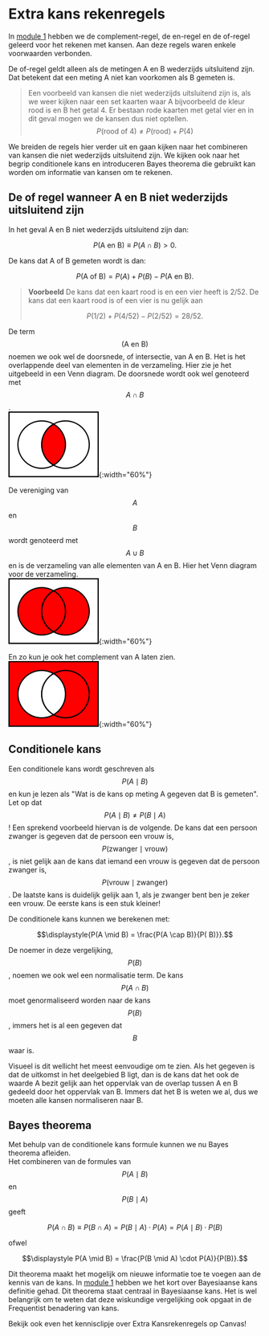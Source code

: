 # Extra kans rekenregels
<!--REF\label{/module-2/extra-kansrekenregels}-->

In [module 1](/module-1/kanstheorie) hebben we de complement-regel, de en-regel en de of-regel geleerd voor het rekenen met kansen. Aan deze regels waren enkele voorwaarden verbonden. 

De of-regel geldt alleen als de metingen A en B wederzijds uitsluitend zijn. Dat betekent dat een meting A niet kan voorkomen als B gemeten is. 

> Een voorbeeld van kansen die niet wederzijds uitsluitend zijn is, als we weer kijken naar een set kaarten waar A bijvoorbeeld de kleur rood is en B het getal 4. Er bestaan rode kaarten met getal vier en in dit geval mogen we de kansen dus niet optellen. <br>
> $$P(\text{rood of 4}) \neq P(\text{rood}) + P(4)$$

We breiden de regels hier verder uit en gaan kijken naar het combineren van kansen die niet wederzijds uitsluitend zijn. We kijken ook naar het begrip conditionele kans en introduceren Bayes theorema die gebruikt kan worden om informatie van kansen om te rekenen. 


## De of regel wanneer A en B niet wederzijds uitsluitend zijn
In het geval A en B niet wederzijds uitsluitend zijn dan:  

$$P(\text{A en B}) \equiv P(A \cap B) >0.$$

De kans dat A of B gemeten wordt is dan:

$$P(\text{A of B}) = P(A) + P(B) - P(\text{A en B}).$$

> **Voorbeeld** De kans dat een kaart rood is en een vier heeft is 2/52. De kans dat een kaart rood is of een vier is nu gelijk aan 
> 
> $$P(1/2) + P(4/52) - P(2/52) = 28/52.$$

De term $$(\text{A en B})$$ noemen we ook wel de doorsnede, of intersectie, van A en B. Het is het overlappende deel van elementen in de verzameling. Hier<!--FIG , in Fig. \ref{fig:180px-Venn0001.svg},--> zie je het uitgebeeld in een Venn diagram. De doorsnede wordt ook wel genoteerd met $$A \cap B$$. <br>
![Doorsnede van A en B (bron wikipedia)](180px-Venn0001.svg.png){:width="60%"}


De vereniging van $$A$$ en $$B$$ wordt genoteerd met $$A \cup B$$ en is de verzameling van alle elementen van A en B. Hier<!--FIG , in Fig. \ref{fig:180px-Venn0111.svg}--> het Venn diagram voor de verzameling.<br>
![Vereniging van A en B (bron wikipedia)](180px-Venn0111.svg.png){:width="60%"}


En zo kun je ook het complement van A laten zien<!--FIG , zie in Fig. \ref{fig:180px-Venn1010.svg}-->. <br>
![Complement van A (bron wikipedia)](180px-Venn1010.svg.png){:width="60%"}


## Conditionele kans
Een conditionele kans wordt geschreven als $$P(A \mid B)$$ en kun je lezen als "Wat is de kans op meting A gegeven dat B is gemeten". Let op dat $$P(A \mid B)\neq P(B \mid A)$$! Een sprekend voorbeeld hiervan is de volgende. De kans dat een persoon zwanger is gegeven dat de persoon een vrouw is, $$P(\text{zwanger} \mid \text{vrouw})$$, is niet gelijk aan de kans dat iemand een vrouw is gegeven dat de persoon zwanger is, $$P(\text{vrouw} \mid \text{zwanger})$$. De laatste kans is duidelijk gelijk aan 1, als je zwanger bent ben je zeker een vrouw. De eerste kans is een stuk kleiner!

De conditionele kans kunnen we berekenen met: <br>

$$\displaystyle{P(A \mid B) = \frac{P(A \cap B)}{P(  B)}}.$$

De noemer in deze vergelijking, $$P(B)$$, noemen we ook wel een normalisatie  term. De kans $$P(A \cap B)$$ moet genormaliseerd worden naar de kans $$P(B)$$, immers het is al een gegeven dat $$B$$ waar is. 

Visueel is dit wellicht het meest eenvoudige om te zien. Als het gegeven is dat de uitkomst in het deelgebied B ligt, dan is de kans dat het ook de waarde A bezit gelijk aan het oppervlak van de overlap tussen A en B gedeeld door het oppervlak van B. Immers dat het B is weten we al, dus we moeten alle kansen normaliseren naar B. 


## Bayes theorema
Met behulp van de conditionele kans formule kunnen we nu Bayes theorema afleiden. <br>
Het combineren van de formules van $$P(A \mid B)$$ en $$P(B \mid A)$$ geeft

$$P(A \cap B) \equiv P(B \cap A) =  P(B \mid A) \cdot P(A) = P(A \mid B) \cdot P(B)$$ 

ofwel

$$\displaystyle P(A \mid B) = \frac{P(B \mid A) \cdot P(A)}{P(B)}.$$

Dit theorema maakt het mogelijk om nieuwe informatie toe te voegen aan de kennis van de kans. In [module 1](/module-1/kanstheorie) hebben we het kort over Bayesiaanse kans definitie gehad. Dit theorema staat centraal in Bayesiaanse kans. Het is wel belangrijk om te weten dat deze wiskundige vergelijking ook opgaat in de Frequentist benadering van kans.  

Bekijk ook even het kennisclipje over Extra Kansrekenregels op Canvas!